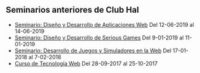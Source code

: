 ## Seminarios anteriores de Club Hal

- [Seminario: Diseño y Desarrollo de Aplicaciones Web](2019-06-DisenoYDesarrolloDeAplicacionesWeb) Del 12-06-2019 al 14-06-2019
- [Seminario: Diseño y Desarrollo de Serious Games](2019-01-DisenoYDesarrolloDeSeriousGames) Del 9-01-2019 al 11-01-2019
- [Seminario: Desarrollo de Juegos y Simuladores en la Web](2018-01-DesarrolloDeJuegosYSimuladores) Del 17-01-2018 al 7-02-2018
- [Curso de Tecnología Web](2017-09-TecnologiaWeb) Del 28-09-2017 al 25-10-2017
